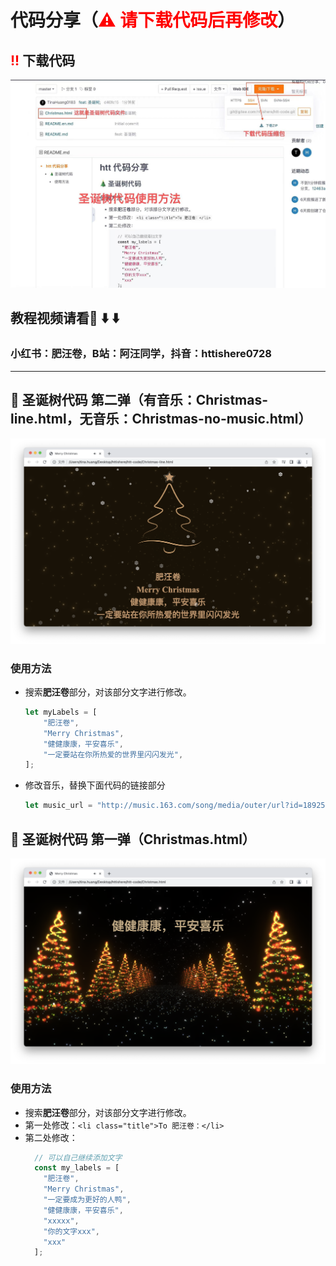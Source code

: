 # 代码分享（<strong style="color:red;">⚠️ 请下载代码后再修改</strong>）

## <strong style="color:red;">!!</strong> 下载代码
![点击右上角下载代码压缩包](WechatIMG397.jpeg)

## 教程视频请看👀 ⬇️ ⬇️
### 小红书：肥汪卷，B站：阿汪同学，抖音：httishere0728
---

## 🎄 圣诞树代码 第二弹（有音乐：Christmas-line.html，无音乐：Christmas-no-music.html）

![圣诞树代码 第二弹](c-2.png)

### 使用方法

- 搜索**肥汪卷**部分，对该部分文字进行修改。
  ```js
  let myLabels = [
      "肥汪卷",
      "Merry Christmas",
      "健健康康，平安喜乐",
      "一定要站在你所热爱的世界里闪闪发光",
  ];
  ```
- 修改音乐，替换下面代码的链接部分
  ```js
  let music_url = "http://music.163.com/song/media/outer/url?id=1892513656.mp3";
  ```
## 🎄 圣诞树代码 第一弹（Christmas.html）

![圣诞树代码 第一弹](c-1.png)
### 使用方法

- 搜索**肥汪卷**部分，对该部分文字进行修改。
- 第一处修改：`<li class="title">To 肥汪卷：</li>`
- 第二处修改：
    ```js
      // 可以自己继续添加文字
      const my_labels = [
        "肥汪卷",
        "Merry Christmas",
        "一定要成为更好的人鸭",
        "健健康康，平安喜乐",
        "xxxxx",
        "你的文字xxx",
        "xxx"
      ];
    ```
